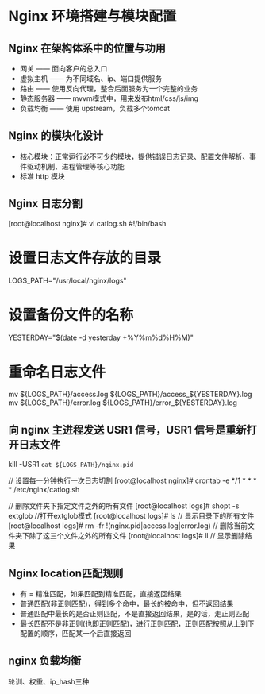 # Nginx 环境搭建与模块配置

## Nginx 在架构体系中的位置与功用

- 网关 —— 面向客户的总入口
- 虚拟主机 —— 为不同域名、ip、端口提供服务
- 路由 —— 使用反向代理，整合后面服务为一个完整的业务
- 静态服务器 —— mvvm模式中，用来发布html/css/js/img
- 负载均衡 —— 使用 upstream，负载多个tomcat

## Nginx 的模块化设计

- 核心模块：正常运行必不可少的模块，提供错误日志记录、配置文件解析、事件驱动机制、进程管理等核心功能
- 标准 http 模块

## Nginx 日志分割

[root@localhost nginx]# vi catlog.sh
#!/bin/bash
# 设置日志文件存放的目录
LOGS_PATH="/usr/local/nginx/logs"
# 设置备份文件的名称
YESTERDAY="$(date -d yesterday +%Y%m%d%H%M)"
# 重命名日志文件
mv ${LOGS_PATH}/access.log ${LOGS_PATH}/access_${YESTERDAY}.log
mv ${LOGS_PATH}/error.log ${LOGS_PATH}/error_${YESTERDAY}.log
## 向 nginx 主进程发送 USR1 信号，USR1 信号是重新打开日志文件
kill -USR1 `cat ${LOGS_PATH}/nginx.pid`

// 设置每一分钟执行一次日志切割
[root@localhost nginx]# crontab -e
*/1 * * * * /etc/nginx/catlog.sh

// 删除文件夹下指定文件之外的所有文件
[root@localhost logs]# shopt -s extglob //打开extglob模式
[root@localhost logs]# ls // 显示目录下的所有文件
[root@localhost logs]# rm -fr !(nginx.pid|access.log|error.log) // 删除当前文件夹下除了这三个文件之外的所有文件
[root@localhost logs]# ll // 显示删除结果


## Nginx location匹配规则

- 有 = 精准匹配，如果匹配到精准匹配，直接返回结果
- 普通匹配(非正则匹配)，得到多个命中，最长的被命中，但不返回结果
- 普通匹配中最长的是否正则匹配，不是直接返回结果，是的话，走正则匹配
- 最长匹配不是非正则(也即正则匹配)，进行正则匹配，正则匹配按照从上到下配置的顺序，匹配某一个后直接返回

## nginx 负载均衡

轮训、权重、ip_hash三种